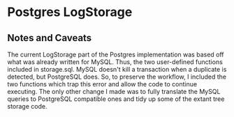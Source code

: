 # Postgres LogStorage

## Notes and Caveats
The current LogStorage part of the Postgres implementation was based off what
was already written for MySQL.  Thus, the two user-defined functions included in 
storage.sql.  MySQL doesn't kill a transaction when a duplicate is detected, but 
PostgreSQL does.  So, to preserve the workflow, I included the two functions 
which trap this error and allow the code to continue executing.  The only other
change I made was to fully translate the MySQL queries to PostgreSQL compatible ones
and tidy up some of the extant tree storage code.
